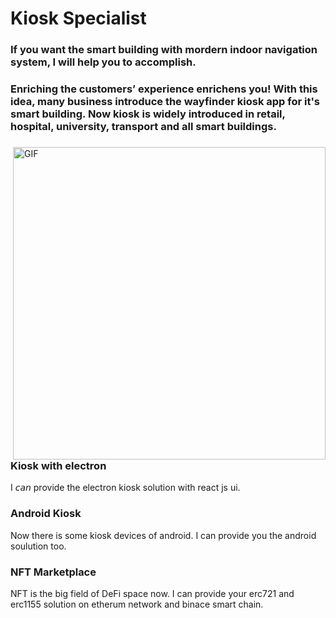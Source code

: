 # Kiosk Specialist

### If you want the smart building with mordern indoor navigation system, I will help you to accomplish.
### Enriching the customers’ experience enrichens you! With this idea, many business introduce the wayfinder kiosk app for it's smart building. Now kiosk is widely introduced in retail, hospital, university, transport and all smart buildings.

<div>
<img align="right" alt="GIF" src="https://github.com/Barnstar00/Wayfinder-Kiosk/blob/master/internals/front/1.jpg" width="500" />
 
### Kiosk with electron
I 𝘤𝘢𝘯 provide the electron kiosk solution with react js ui.

### Android Kiosk
Now there is some kiosk devices of android. I can provide you the android soulution too.

### NFT Marketplace 
NFT is the big field of DeFi space now. I can provide your erc721 and erc1155 solution on etherum network and binace smart chain.

</div>


<!--
**Barnstar00/Barnstar00** is a ✨ _special_ ✨ repository because its `README.md` (this file) appears on your GitHub profile.

Here are some ideas to get you started:

- 🔭 I’m currently working on ...
- 🌱 I’m currently learning ...
- 👯 I’m looking to collaborate on ...
- 🤔 I’m looking for help with ...
- 💬 Ask me about ...
- 📫 How to reach me: ...
- 😄 Pronouns: ...
- ⚡ Fun fact: ...
-->
